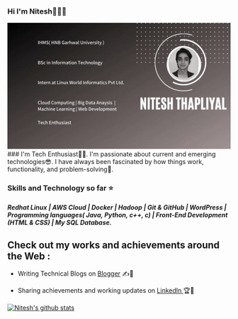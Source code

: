### Hi I'm Nitesh👋👨‍🎓
<img src ="https://github.com/Nitesh-thapliyal/Nitesh-thapliyal/blob/main/Nitesh%20thapliyal.gif">
### I'm Tech Enthusiast👨‍💻. I'm passionate about current and emerging technologies😎. I have always been fascinated by how things work, functionality, and problem-solving🧐.

### Skills and Technology so far ⭐
##### Redhat Linux | AWS Cloud | Docker | Hadoop | Git & GitHub | WordPress | Programming languages( Java, Python, c++, c) | Front-End Development (HTML & CSS) | My SQL Database.

## Check out my works and achievements around the Web :

- Writing Technical Blogs on <a href="https://bauddhik-geek.blogspot.com/">Blogger</a> ✍📃

- Sharing achievements and working updates on <a href="https://www.linkedin.com/in/nitesh-thapliyal-4403a1135">LinkedIn </a> 🏆🥇
<a href="https://github.com/Nitesh-thapliyal/github-readme-stats">
  <img align="center" src="https://github-readme-stats.Nitesh-thapliyal1.vercel.app/api?username=Nitesh-thapliyal&show_icons=true&include_all_commits=true&theme=radical" alt="Nitesh's github stats" />
</a>
